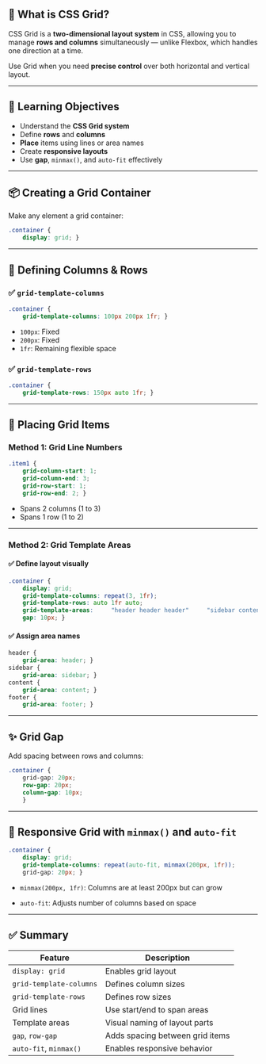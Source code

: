 ## 🧱 What is CSS Grid?

CSS Grid is a **two-dimensional layout system** in CSS, allowing you to manage **rows and columns** simultaneously — unlike Flexbox, which handles one direction at a time.

Use Grid when you need **precise control** over both horizontal and vertical layout.

---

## 🎯 Learning Objectives

- Understand the **CSS Grid system**
- Define **rows** and **columns**
- **Place** items using lines or area names
- Create **responsive layouts**
- Use **gap**, `minmax()`, and `auto-fit` effectively

---

## 📦 Creating a Grid Container

Make any element a grid container:

```css
.container {   
	display: grid; }
```

---

## 📐 Defining Columns & Rows

### ✅ `grid-template-columns`

```css
.container {   
	grid-template-columns: 100px 200px 1fr; }
```

- `100px`: Fixed
- `200px`: Fixed
- `1fr`: Remaining flexible space

### ✅ `grid-template-rows`

```css
.container {   
	grid-template-rows: 150px auto 1fr; }
```

---

## 🎯 Placing Grid Items

### Method 1: Grid Line Numbers

```css
.item1 {   
	grid-column-start: 1;   
	grid-column-end: 3;   
	grid-row-start: 1;   
	grid-row-end: 2; }
```

- Spans 2 columns (1 to 3)
- Spans 1 row (1 to 2)

---

### Method 2: Grid Template Areas

#### ✅ Define layout visually

```css
.container {   
	display: grid;   
	grid-template-columns: repeat(3, 1fr);   
	grid-template-rows: auto 1fr auto;   
	grid-template-areas:     "header header header"     "sidebar content content"     "footer footer footer";   
	gap: 10px; }
```

#### ✅ Assign area names

```css
header { 
	grid-area: header; } 
sidebar { 
	grid-area: sidebar; } 
content { 
	grid-area: content; } 
footer { 
	grid-area: footer; }
```

---

## ✨ Grid Gap

Add spacing between rows and columns:

```css
.container {   
	grid-gap: 20px; 
	row-gap: 20px; 
	column-gap: 10px;
	}
```

---

## 📱 Responsive Grid with `minmax()` and `auto-fit`

```css
.container {   
	display: grid;   
	grid-template-columns: repeat(auto-fit, minmax(200px, 1fr));   
	grid-gap: 20px; }
```

- `minmax(200px, 1fr)`: Columns are at least 200px but can grow
    
- `auto-fit`: Adjusts number of columns based on space
    

---

## ✅ Summary

| Feature                 | Description                     |
| ----------------------- | ------------------------------- |
| `display: grid`         | Enables grid layout             |
| `grid-template-columns` | Defines column sizes            |
| `grid-template-rows`    | Defines row sizes               |
| Grid lines              | Use start/end to span areas     |
| Template areas          | Visual naming of layout parts   |
| `gap`, `row-gap`        | Adds spacing between grid items |
| `auto-fit`, `minmax()`  | Enables responsive behavior     |